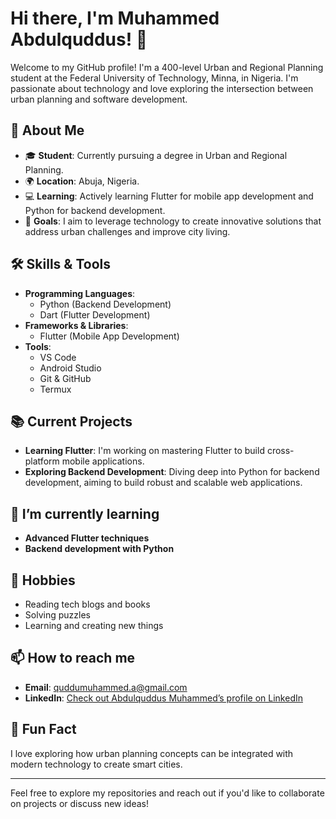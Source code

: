 # Hi there, I'm Muhammed Abdulquddus! 👋

Welcome to my GitHub profile! I'm a 400-level Urban and Regional Planning student at the Federal University of Technology, Minna, in Nigeria. I'm passionate about technology and love exploring the intersection between urban planning and software development.

## 🚀 About Me

- 🎓 **Student**: Currently pursuing a degree in Urban and Regional Planning.
- 🌍 **Location**: Abuja, Nigeria.
- 💻 **Learning**: Actively learning Flutter for mobile app development and Python for backend development.
- 🎯 **Goals**: I aim to leverage technology to create innovative solutions that address urban challenges and improve city living.

## 🛠️ Skills & Tools

- **Programming Languages**: 
  - Python (Backend Development)
  - Dart (Flutter Development)
- **Frameworks & Libraries**: 
  - Flutter (Mobile App Development)
- **Tools**:
  - VS Code
  - Android Studio
  - Git & GitHub
  - Termux

## 📚 Current Projects

- **Learning Flutter**: I'm working on mastering Flutter to build cross-platform mobile applications.
- **Exploring Backend Development**: Diving deep into Python for backend development, aiming to build robust and scalable web applications.

## 🌱 I’m currently learning

- **Advanced Flutter techniques**
- **Backend development with Python**

## 🎯 Hobbies

- Reading tech blogs and books
- Solving puzzles
- Learning and creating new things

## 📫 How to reach me

- **Email**: [quddumuhammed.a@gmail.com](mailto:quddumuhammed.a@gmail.com)
- **LinkedIn**: [Check out Abdulquddus Muhammed’s profile on LinkedIn](https://ng.linkedin.com/in/abdulquddus-muhammed-422850324)

## 🧠 Fun Fact

I love exploring how urban planning concepts can be integrated with modern technology to create smart cities.

---

Feel free to explore my repositories and reach out if you'd like to collaborate on projects or discuss new ideas!

